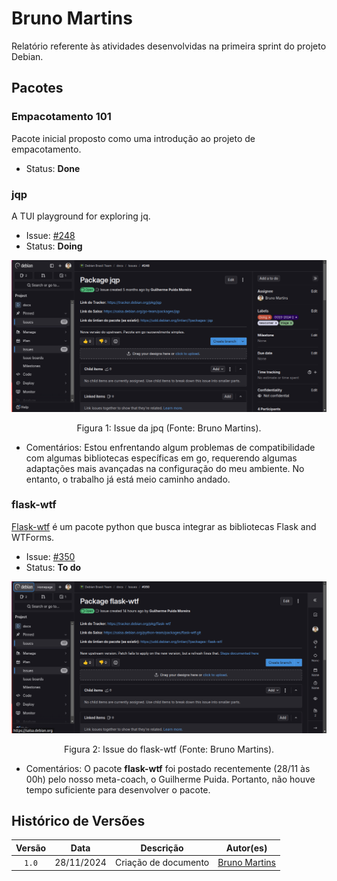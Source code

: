 # Bruno Martins
Relatório referente às atividades desenvolvidas na primeira sprint do projeto Debian.

## Pacotes
### Empacotamento 101
Pacote inicial proposto como uma introdução ao projeto de empacotamento.

- Status: **Done**

### jqp
A TUI playground for exploring jq.


- Issue: [#248](https://salsa.debian.org/debian-brasil-team/docs/-/issues/248)
- Status: **Doing**

![jqp](../img/bruno_jqp.png)

<p align='center'>Figura 1: Issue da jpq (Fonte: Bruno Martins). </p>


- Comentários: Estou enfrentando algum problemas de compatibilidade com algumas bibliotecas específicas em go, requerendo algumas adaptações mais avançadas na configuração do meu ambiente. No entanto, o trabalho já está meio caminho andado.

### flask-wtf
[Flask-wtf](https://flask-wtf.readthedocs.io/en/1.2.x/) é um pacote python que busca integrar as bibliotecas Flask and WTForms.

- Issue: [#350](https://salsa.debian.org/debian-brasil-team/docs/-/issues/350)
- Status: **To do**

![flask-wtf](../img/bruno_flask.png)

<p align='center'>Figura 2: Issue do flask-wtf (Fonte: Bruno Martins). </p>

- Comentários: O pacote **flask-wtf** foi postado recentemente (28/11 às 00h) pelo nosso meta-coach, o Guilherme Puida. Portanto, não houve tempo suficiente para desenvolver o pacote.

## Histórico de Versões
| Versão |    Data    |      Descrição       |                   Autor(es)                   |
| :----: | :--------: | :------------------: | :-------------------------------------------: |
| `1.0`  | 28/11/2024 | Criação de documento | [Bruno Martins](https://github.com/gitbmvb) |
